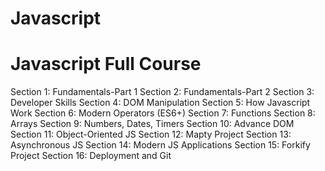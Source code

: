 # Javascript
Javascript Full Course
========================================
Section 1: Fundamentals-Part 1
Section 2: Fundamentals-Part 2
Section 3: Developer Skills
Section 4: DOM Manipulation
Section 5: How Javascript Work
Section 6: Modern Operators (ES6+)
Section 7: Functions
Section 8: Arrays
Section 9: Numbers, Dates, Timers
Section 10: Advance DOM
Section 11: Object-Oriented JS
Section 12: Mapty Project
Section 13: Asynchronous JS
Section 14: Modern JS Applications
Section 15: Forkify Project
Section 16: Deployment and Git